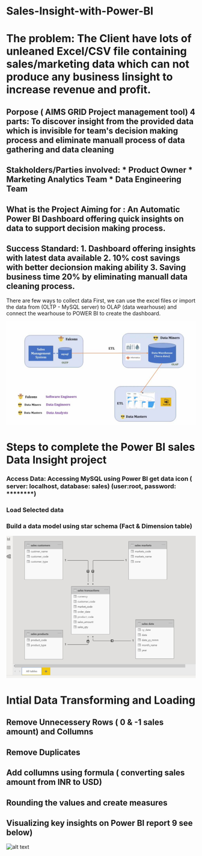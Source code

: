 # Sales-Insight-with-Power-BI
# The problem: The Client have lots of unleaned Excel/CSV file containing sales/marketing data which can not produce any business Iinsight to increase revenue and profit. 

## Porpose ( AIMS GRID Project management tool) 4 parts: To discover insight from the provided data which is invisible for team's decision making process and eliminate manuall process of data gathering and data cleaning

## Stakholders/Parties involved:  * Product Owner * Marketing Analytics Team * Data Engineering Team 

## What is the Project Aiming for : An Automatic Power BI Dashboard offering quick insights on data to support decision making process. 

## Success Standard: 1. Dashboard offering insights with latest data available 2. 10% cost savings with better decionsion making ability 3. Saving business time 20% by eliminating manuall data cleaning process. 

There are few ways to collect data First, we can use the excel files or import the data from (OLTP - MySQL server) to OLAP (data wearhouse) and connect the wearhouse to POWER BI to create the dashboard. 

![alt text](https://github.com/arsadyum/Sales-Insight-with-Power-BI/blob/main/Power%20BI%20project%20image%201.JPG)

# Steps to complete the Power BI sales Data Insight project 

### Access Data: Accessing MySQL using Power BI get data icon ( server: localhost, database: sales) (user:root, password: ********)
### Load Selected data 
### Build a data model using star schema (Fact & Dimension table) 

![alt text](https://github.com/arsadyum/Sales-Insight-with-Power-BI/blob/main/Star%20Scema%20data%20model.JPG)

# Intial Data Transforming and Loading
## Remove Unnecessery Rows ( 0 & -1 sales amount) and Collumns
## Remove Duplicates 
## Add collumns using formula ( converting sales amount from INR to USD) 
## Rounding the values and create measures 
## Visualizing key insights on Power BI report 9 see below) 


![alt text](https://github.com/arsadyum/Sales-Insight-with-SQL-and-Power-BI/blob/main/Sales%20Insight%20Power%20BI%20Viz%20report.JPG)
